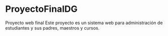 # ProyectoFinalDG
Proyecto web final
Este proyecto es un sistema web para administración de estudiantes y sus padres, maestros y cursos.
